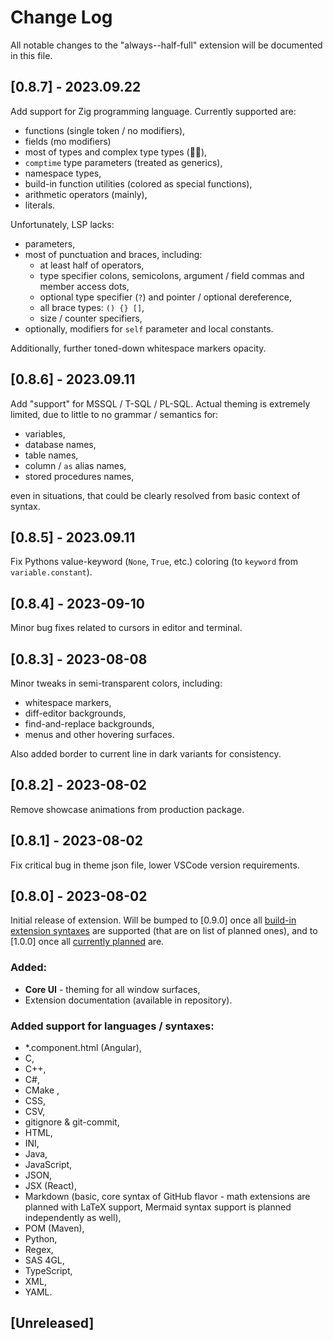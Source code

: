 # Change Log

All notable changes to the "always--half-full" extension will be documented in this file.

## [0.8.7] - 2023.09.22

Add support for Zig programming language. Currently supported are:
- functions (single token / no modifiers),
- fields (mo modifiers)
- most of types and complex type types (😵‍💫),
- `comptime` type parameters (treated as generics),
- namespace types,
- build-in function utilities (colored as special functions),
- arithmetic operators (mainly),
- literals.

Unfortunately, LSP lacks:
- parameters,
- most of punctuation and braces, including:
  - at least half of operators,
  - type specifier colons, semicolons, argument / field commas and member access dots,
  - optional type specifier (`?`) and pointer / optional dereference,
  - all brace types: `() {} []`,
  - size / counter specifiers,
-  optionally, modifiers for `self` parameter and local constants.

Additionally, further toned-down whitespace markers opacity.

## [0.8.6] - 2023.09.11

Add "support" for MSSQL / T-SQL / PL-SQL. Actual theming is extremely limited, due to little to no grammar / semantics for:
- variables,
- database names,
- table names,
- column / `as` alias names,
- stored procedures names,

even in situations, that could be clearly resolved from basic context of syntax.

## [0.8.5] - 2023.09.11

Fix Pythons value-keyword (`None`, `True`, etc.) coloring (to `keyword` from `variable.constant`).

## [0.8.4] - 2023-09-10

Minor bug fixes related to cursors in editor and terminal.

## [0.8.3] - 2023-08-08

Minor tweaks in semi-transparent colors, including:
- whitespace markers,
- diff-editor backgrounds,
- find-and-replace backgrounds,
- menus and other hovering surfaces.

Also added border to current line in dark variants for consistency.

## [0.8.2] - 2023-08-02

Remove showcase animations from production package.

## [0.8.1] - 2023-08-02

Fix critical bug in theme json file, lower VSCode version requirements.

## [0.8.0] - 2023-08-02

Initial release of extension. Will be bumped to [0.9.0] once all [build-in extension syntaxes](https://github.com/microsoft/vscode/tree/9a281018181dca942cc46c03f9795be00912e38d/extensions "VSCode build-in extensions directory @ GitHub repository") are supported (that are on list of planned ones), and to [1.0.0] once all [currently planned](https://github.com/search?q=repo%3AScheiBig-Production%2FAlways-Half-Full-theme+created%3A%3C2023-08-02+author%3AScheiBig+author%3ANuttyJelly+state%3Aopen&type=Issues&ref=advsearch&l=&l= "List of unfinished Language Support tickets created before release date") are.

### Added:
- __Core UI__ - theming for all window surfaces,
- Extension documentation (available in repository).

### Added support for languages / syntaxes:
- *.component.html (Angular),
- C,
- C++,
- C#,
- CMake ,
- CSS,
- CSV,
- gitignore & git-commit,
- HTML,
- INI,
- Java,
- JavaScript,
- JSON,
- JSX (React),
- Markdown (basic, core syntax of GitHub flavor - math extensions are planned with LaTeX support, Mermaid syntax support is planned independently as well),
- POM (Maven),
- Python,
- Regex,
- SAS 4GL,
- TypeScript,
- XML,
- YAML.

## [Unreleased]
